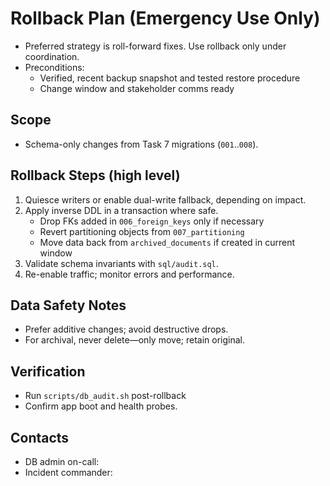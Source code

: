 # Rollback Plan (Emergency Use Only)

- Preferred strategy is roll-forward fixes. Use rollback only under coordination.
- Preconditions:
  - Verified, recent backup snapshot and tested restore procedure
  - Change window and stakeholder comms ready

## Scope

- Schema-only changes from Task 7 migrations (`001`..`008`).

## Rollback Steps (high level)

1. Quiesce writers or enable dual-write fallback, depending on impact.
2. Apply inverse DDL in a transaction where safe.
   - Drop FKs added in `006_foreign_keys` only if necessary
   - Revert partitioning objects from `007_partitioning`
   - Move data back from `archived_documents` if created in current window
3. Validate schema invariants with `sql/audit.sql`.
4. Re-enable traffic; monitor errors and performance.

## Data Safety Notes

- Prefer additive changes; avoid destructive drops.
- For archival, never delete—only move; retain original.

## Verification

- Run `scripts/db_audit.sh` post-rollback
- Confirm app boot and health probes.

## Contacts

- DB admin on-call: <TBD>
- Incident commander: <TBD>
